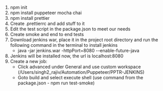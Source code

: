 1. npm init
2. npm install puppeteer mocha chai
3. npm install prettier
4. Create .prettierrc and add stuff to it
5. Edit the test script in the package.json to meet our needs
6. Create smoke and end to end tests
7. Download jenkins war, place it in the project root directory and run the following command in the terminal to install jenkins
    - java -jar jenkins.war -httpPort=8080 --enable-future-java
8. Jenkins will be installed now, the url is localhost:8080
9. Create a new job:
    - Click advanced under General and use custom workspace (/Users/singh2_rajiv/Automation/Puppeteer/PPTR-JENKINS)
    - Goto build and select execute shell (use command from the package.json - npm run test-smoke)